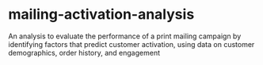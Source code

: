 # mailing-activation-analysis
An analysis to evaluate the performance of a print mailing campaign by identifying factors that predict customer activation, using data on customer demographics, order history, and engagement
